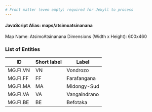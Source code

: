 ```yaml
---
# Front matter (even empty) required for Jekyll to process
---
```


#### JavaScript Alias: maps/atsimoatsinanana

Map Name: AtsimoAtsinanana
Dimensions (Width x Height): 600x460

### List of Entities

ID | Short label | Label
---|---|---|
MG.FI.VN|VN|Vondrozo
MG.FI.FF|FF|Farafangana
MG.FI.MA|MA|Midongy-Sud
MG.FI.VA|VA|Vangaindrano
MG.FI.BE|BE|Befotaka
